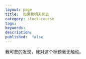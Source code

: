 ```yaml
---
layout: page
title:  如果我明天死去
category: stock-course
tags:
keywords:
description:
published:  false
---
```


我可悲的发现，我对这个标题毫无触动。

















